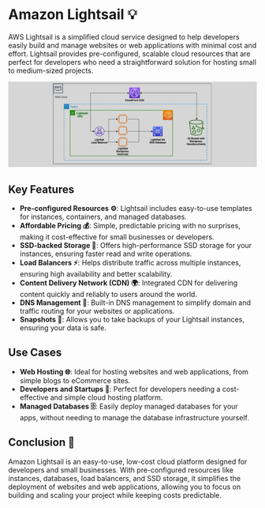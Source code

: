 # **Amazon Lightsail 💡**

AWS Lightsail is a simplified cloud service designed to help developers easily build and manage websites or web applications with minimal cost and effort. Lightsail provides pre-configured, scalable cloud resources that are perfect for developers who need a straightforward solution for hosting small to medium-sized projects.

![Amazon Lightsail](images/amazon-lightsail.png)

## **Key Features**

- **Pre-configured Resources ⚙️**: Lightsail includes easy-to-use templates for instances, containers, and managed databases.
- **Affordable Pricing 💰**: Simple, predictable pricing with no surprises, making it cost-effective for small businesses or developers.
- **SSD-backed Storage 💾**: Offers high-performance SSD storage for your instances, ensuring faster read and write operations.
- **Load Balancers ⚡**: Helps distribute traffic across multiple instances, ensuring high availability and better scalability.
- **Content Delivery Network (CDN) 🌍**: Integrated CDN for delivering content quickly and reliably to users around the world.
- **DNS Management 🔧**: Built-in DNS management to simplify domain and traffic routing for your websites or applications.
- **Snapshots 📸**: Allows you to take backups of your Lightsail instances, ensuring your data is safe.

## **Use Cases**

- **Web Hosting 🌐**: Ideal for hosting websites and web applications, from simple blogs to eCommerce sites.
- **Developers and Startups 🚀**: Perfect for developers needing a cost-effective and simple cloud hosting platform.
- **Managed Databases 🗄️**: Easily deploy managed databases for your apps, without needing to manage the database infrastructure yourself.

## **Conclusion 🎯**

Amazon Lightsail is an easy-to-use, low-cost cloud platform designed for developers and small businesses. With pre-configured resources like instances, databases, load balancers, and SSD storage, it simplifies the deployment of websites and web applications, allowing you to focus on building and scaling your project while keeping costs predictable.
